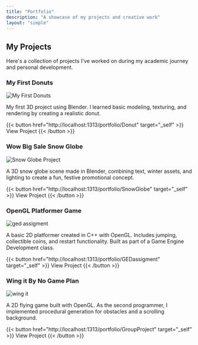 ```yaml
---
title: "Portfolio"
description: "A showcase of my projects and creative work"
layout: "simple"
---
```


## My Projects

Here's a collection of projects I've worked on during my academic journey and personal development.

### My First Donuts

![My First Donuts](/img/portfolio/donut.png)

My first 3D project using Blender. I learned basic modeling, texturing, and rendering by creating a realistic donut.

{{< button href="http://localhost:1313/portfolio/Donut" target="_self" >}}
View Project
{{< /button >}}

### Wow Big Sale Snow Globe

![Snow Globe Project](/img/portfolio/wbs_snowglobe.png)

A 3D snow globe scene made in Blender, combining text, winter assets, and lighting to create a fun, festive promotional concept.

{{< button href="http://localhost:1313/portfolio/SnowGlobe" target="_self" >}}
View Project
{{< /button >}}


### OpenGL Platformer Game

![ged assigment](/img/portfolio/Screenshot.png)

A basic 2D platformer created in C++ with OpenGL. Includes jumping, collectible coins, and restart functionality. Built as part of a Game Engine Development class.

{{< button href="http://localhost:1313/portfolio/GEDassigment" target="_self" >}}
View Project
{{< /button >}}

### Wing it By No Game Plan

![wing it](/img/portfolio/Screenshot2.png)

A 2D flying game built with OpenGL. As the second programmer, I implemented procedural generation for obstacles and a scrolling background.

{{< button href="http://localhost:1313/portfolio/GroupProject" target="_self" >}}
View Project
{{< /button >}}
